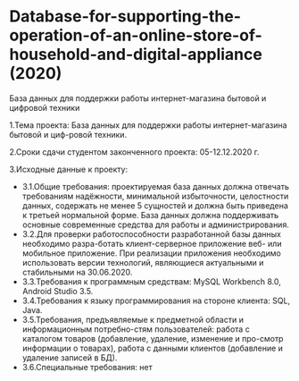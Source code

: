 # Database-for-supporting-the-operation-of-an-online-store-of-household-and-digital-appliance (2020)
База данных для поддержки работы интернет-магазина бытовой и цифровой техники

1.Тема проекта: База данных для поддержки работы интернет-магазина бытовой и циф-ровой техники.

2.Сроки сдачи студентом законченного проекта: 05-12.12.2020 г.

3.Исходные данные к проекту:

* 3.1.Общие требования: проектируемая база данных должна отвечать требованиям надёжности, минимальной избыточности, целостности данных, содержать не менее 5 сущностей и должна быть приведена к третьей нормальной форме. База данных должна поддерживать основные современные средства для работы и администрирования.
* 3.2.Для проверки работоспособности разработанной базы данных необходимо разра-ботать клиент-серверное приложение веб- или мобильное приложение. При реализации приложения необходимо использовать версии технологий, являющиеся актуальными и стабильными на 30.06.2020.
* 3.3.Требования к программным средствам: MySQL Workbench 8.0, Android Studio 3.5.
* 3.4.Требования к языку программирования на стороне клиента: SQL, Java.
* 3.5.Требования, предъявляемые к предметной области и информационным потребно-стям пользователей: работа с каталогом товаров (добавление, удаление, изменение и про-смотр информации о товарах), работа с данными клиентов (добавление и удаление записей в БД).
* 3.6.Специальные требования: нет          
